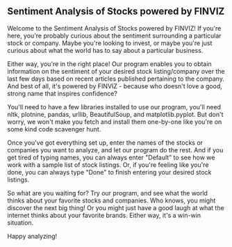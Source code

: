 ## Sentiment Analysis of Stocks powered by FINVIZ

Welcome to the Sentiment Analysis of Stocks powered by FINVIZ! If you're here, you're probably curious about the sentiment surrounding a particular stock or company. Maybe you're looking to invest, or maybe you're just curious about what the world has to say about a particular business.

Either way, you're in the right place! Our program enables you to obtain information on the sentiment of your desired stock listing/company over the last few days based on recent articles published pertaining to the company. And best of all, it's powered by FINVIZ - because who doesn't love a good, strong name that inspires confidence?

You'll need to have a few libraries installed to use our program, you'll need nltk, plotnine, pandas, urllib, BeautifulSoup, and matplotlib.pyplot. But don't worry, we won't make you fetch and install them one-by-one like you're on some kind code scavenger hunt.

Once you've got everything set up, enter the names of the stocks or companies you want to analyze, and let our program do the rest. And if you get tired of typing names, you can always enter "Default" to see how we work with a sample list of stock listings. Or, if you're feeling like you're done, you can always type "Done" to finish entering your desired stock listings.

So what are you waiting for? Try our program, and see what the world thinks about your favorite stocks and companies. Who knows, you might discover the next big thing! Or you might just have a good laugh at what the internet thinks about your favorite brands. Either way, it's a win-win situation.

Happy analyzing!
